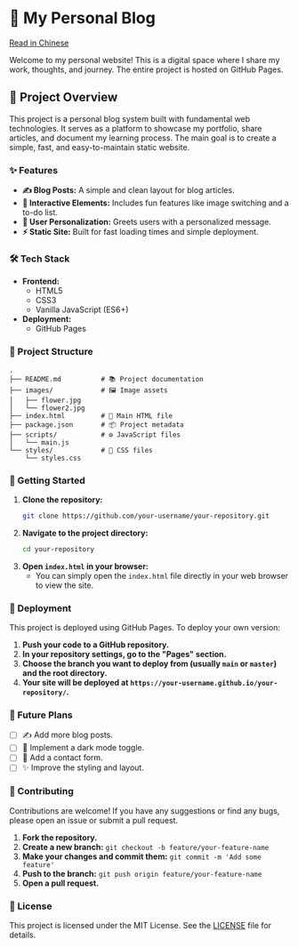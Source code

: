 # 📝 My Personal Blog

[Read in Chinese](./docs/README_zh.md)

Welcome to my personal website! This is a digital space where I share my work, thoughts, and journey. The entire project is hosted on GitHub Pages.

## 🚀 Project Overview

This project is a personal blog system built with fundamental web technologies. It serves as a platform to showcase my portfolio, share articles, and document my learning process. The main goal is to create a simple, fast, and easy-to-maintain static website.

### ✨ Features

- **✍️ Blog Posts:** A simple and clean layout for blog articles.
- **🎨 Interactive Elements:** Includes fun features like image switching and a to-do list.
- **👋 User Personalization:** Greets users with a personalized message.
- **⚡️ Static Site:** Built for fast loading times and simple deployment.

### 🛠️ Tech Stack

- **Frontend:**
  - HTML5
  - CSS3
  - Vanilla JavaScript (ES6+)
- **Deployment:**
  - GitHub Pages

### 📂 Project Structure

```
.
├── README.md          # 📚 Project documentation
├── images/            # 🖼️ Image assets
│   ├── flower.jpg
│   └── flower2.jpg
├── index.html         # 📄 Main HTML file
├── package.json       # 📦 Project metadata
├── scripts/           # ⚙️ JavaScript files
│   └── main.js
└── styles/            # 🎨 CSS files
    └── styles.css
```

### 🏁 Getting Started

1.  **Clone the repository:**
    ```bash
    git clone https://github.com/your-username/your-repository.git
    ```
2.  **Navigate to the project directory:**
    ```bash
    cd your-repository
    ```
3.  **Open `index.html` in your browser:**
    - You can simply open the `index.html` file directly in your web browser to view the site.

### 🚀 Deployment

This project is deployed using GitHub Pages. To deploy your own version:

1.  **Push your code to a GitHub repository.**
2.  **In your repository settings, go to the "Pages" section.**
3.  **Choose the branch you want to deploy from (usually `main` or `master`) and the root directory.**
4.  **Your site will be deployed at `https://your-username.github.io/your-repository/`.**

### 📅 Future Plans

- [ ] ✍️ Add more blog posts.
- [ ] 🌙 Implement a dark mode toggle.
- [ ] 📧 Add a contact form.
- [ ] ✨ Improve the styling and layout.

### 🤝 Contributing

Contributions are welcome! If you have any suggestions or find any bugs, please open an issue or submit a pull request.

1.  **Fork the repository.**
2.  **Create a new branch:** `git checkout -b feature/your-feature-name`
3.  **Make your changes and commit them:** `git commit -m 'Add some feature'`
4.  **Push to the branch:** `git push origin feature/your-feature-name`
5.  **Open a pull request.**

### 📜 License

This project is licensed under the MIT License. See the [LICENSE](LICENSE) file for details.
